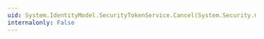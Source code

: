```yaml
---
uid: System.IdentityModel.SecurityTokenService.Cancel(System.Security.Claims.ClaimsPrincipal,System.IdentityModel.Protocols.WSTrust.RequestSecurityToken)
internalonly: False
---
```

